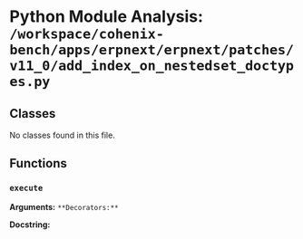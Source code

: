 # Python Module Analysis: `/workspace/cohenix-bench/apps/erpnext/erpnext/patches/v11_0/add_index_on_nestedset_doctypes.py`

## Classes

No classes found in this file.


## Functions

### `execute`
**Arguments:** ``
**Decorators:** ``

**Docstring:**
```

```

